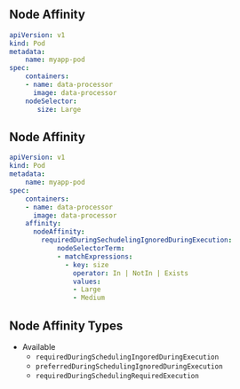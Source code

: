 ## Node Affinity
```yaml
apiVersion: v1
kind: Pod
metadata:
    name: myapp-pod
spec:
    containers:
    - name: data-processor
      image: data-processor
    nodeSelector:
       size: Large
```

## Node Affinity
```yaml
apiVersion: v1
kind: Pod
metadata:
    name: myapp-pod
spec:
    containers:
    - name: data-processor
      image: data-processor
    affinity:
      nodeAffinity:
        requiredDuringSechudelingIgnoredDuringExecution:
            nodeSelectorTerm:
            - matchExpressions:
              - key: size
                operator: In | NotIn | Exists
                values:
                - Large
                - Medium
```

## Node Affinity Types
- Available
    - `requiredDuringSchedulingIngoredDuringExecution`
    - `preferredDuringSchedulingIgnoredDuringExecution`
    - `requiredDuringSchedulingRequiredExecution`